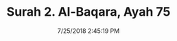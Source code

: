 ---
title       : "Surah 2. Al-Baqara, Ayah 75"
date        : 7/25/2018 2:45:19 PM
draft       : false
type        : "quran"
layout      : "compare"
BookCode    : "CMP"
SurahNumber : "2"
AyahNumber  : "75"
TotalAyah   : "286"
---